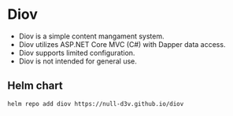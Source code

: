 # Diov

* Diov is a simple content mangament system.
* Diov utilizes ASP.NET Core MVC (C#) with Dapper data access.
* Diov supports limited configuration.
* Diov is not intended for general use.

## Helm chart

```
helm repo add diov https://null-d3v.github.io/diov
```
